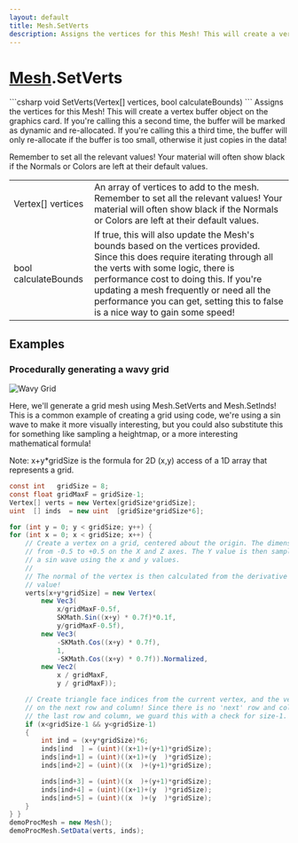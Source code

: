 ```yaml
---
layout: default
title: Mesh.SetVerts
description: Assigns the vertices for this Mesh! This will create a vertex buffer object on the graphics card. If you're calling this a second time, the buffer will be marked as dynamic and re-allocated. If you're calling this a third time, the buffer will only re-allocate if the buffer is too small, otherwise it just copies in the data!  Remember to set all the relevant values! Your material will often show black if the Normals or Colors are left at their default values.
---
```

# [Mesh]({{site.url}}/Pages/StereoKit/Mesh.html).SetVerts

<div class='signature' markdown='1'>
```csharp
void SetVerts(Vertex[] vertices, bool calculateBounds)
```
Assigns the vertices for this Mesh! This will create a
vertex buffer object on the graphics card. If you're
calling this a second time, the buffer will be marked as dynamic
and re-allocated. If you're calling this a third time, the buffer
will only re-allocate if the buffer is too small, otherwise it
just copies in the data!

Remember to set all the relevant values! Your material will often
show black if the Normals or Colors are left at their default
values.
</div>

|  |  |
|--|--|
|Vertex[] vertices|An array of vertices to add to the mesh.             Remember to set all the relevant values! Your material will often             show black if the Normals or Colors are left at their default             values.|
|bool calculateBounds|If true, this will also update the             Mesh's bounds based on the vertices provided. Since this does             require iterating through all the verts with some logic, there is             performance cost to doing this. If you're updating a mesh             frequently or need all the performance you can get, setting this to             false is a nice way to gain some speed!|





## Examples

### Procedurally generating a wavy grid

![Wavy Grid]({{site.url}}/img/screenshots/ProceduralGrid.jpg)

Here, we'll generate a grid mesh using Mesh.SetVerts and Mesh.SetInds! This
is a common example of creating a grid using code, we're using a sin wave
to make it more visually interesting, but you could also substitute this for
something like sampling a heightmap, or a more interesting mathematical
formula!

Note: x+y*gridSize is the formula for 2D (x,y) access of a 1D array that represents
a grid.
```csharp
const int   gridSize = 8;
const float gridMaxF = gridSize-1;
Vertex[] verts = new Vertex[gridSize*gridSize];
uint  [] inds  = new uint  [gridSize*gridSize*6];

for (int y = 0; y < gridSize; y++) {
for (int x = 0; x < gridSize; x++) {
	// Create a vertex on a grid, centered about the origin. The dimensions extends
	// from -0.5 to +0.5 on the X and Z axes. The Y value is then sampled from 
	// a sin wave using the x and y values.
	//
	// The normal of the vertex is then calculated from the derivative of the Y 
	// value!
	verts[x+y*gridSize] = new Vertex(
		new Vec3(
			x/gridMaxF-0.5f,
			SKMath.Sin((x+y) * 0.7f)*0.1f,
			y/gridMaxF-0.5f),
		new Vec3(
			-SKMath.Cos((x+y) * 0.7f),
			1,
			-SKMath.Cos((x+y) * 0.7f)).Normalized,
		new Vec2(
			x / gridMaxF,
			y / gridMaxF));

	// Create triangle face indices from the current vertex, and the vertices
	// on the next row and column! Since there is no 'next' row and column on
	// the last row and column, we guard this with a check for size-1.
	if (x<gridSize-1 && y<gridSize-1)
	{
		int ind = (x+y*gridSize)*6;
		inds[ind  ] = (uint)((x+1)+(y+1)*gridSize);
		inds[ind+1] = (uint)((x+1)+(y  )*gridSize);
		inds[ind+2] = (uint)((x  )+(y+1)*gridSize);

		inds[ind+3] = (uint)((x  )+(y+1)*gridSize);
		inds[ind+4] = (uint)((x+1)+(y  )*gridSize);
		inds[ind+5] = (uint)((x  )+(y  )*gridSize);
	}
} }
demoProcMesh = new Mesh();
demoProcMesh.SetData(verts, inds);
```

